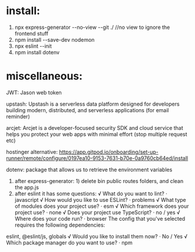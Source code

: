 # install:
1) npx express-generator --no-view --git ./ //no view to ignore the frontend stuff
2) npm install --save-dev nodemon
3) npx eslint --init
4) npm install dotenv

# miscellaneous:
JWT: Jason web token

upstash: Upstash is a serverless data platform designed for developers building modern, distributed, and serverless applications 
(for email reminder)

arcjet: Arcjet is a developer-focused security SDK and cloud service that helps you protect your web apps with minimal effort 
(stop multiple request etc)

hostinger alternative: https://app.gitpod.io/onboarding/set-up-runner/remote/configure/0197ea10-9153-7631-b70e-0a9760cb64ed/install

dotenv: package that allows us to retrieve the environment variables

1) after express-generator: 1) delete bin public routes folders, and clean the app.js
2) after eslint it has some questions:
√ What do you want to lint? · javascript
√ How would you like to use ESLint? · problems
√ What type of modules does your project use? · esm
√ Which framework does your project use? · none
√ Does your project use TypeScript? · no / yes
√ Where does your code run? · browser
The config that you've selected requires the following dependencies:

eslint, @eslint/js, globals
√ Would you like to install them now? · No / Yes
√ Which package manager do you want to use? · npm


